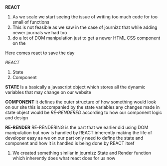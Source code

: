 **REACT**
1. As we scale we start seeing the issue of writing too much code for too small of functions
2. This is not feasible as we saw in the case of journizz that while adding newer journals we had too 
3. do a lot of DOM manipulation just to get a newer HTML CSS component on the

Here comes react to save the day 

*REACT*
1. State
2. Component

**STATE**
Is a basically a javascript object which stores all the dynamic variables
that may change on our website

**COMPONENT** It defines the outer structure of how something would look on our site this is accompanied by the state variables 
any changes made in state object would be *RE-RENDERED* according to how our component logic and design

**RE-RENDER** RE-RENDERING is the part that we earlier did using DOM manipulation but now is handled by REACT inherently making 
the life of developer easy as we on our part only need to define the state and component and how it is handled is being done by 
REACT itsef

1. We created something similar in journizz State and Render function which inherently does what react does for us now 